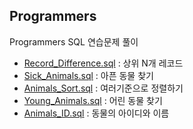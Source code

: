 ## Programmers  
Programmers SQL 연습문제 풀이

- [Record_Difference.sql](./P_SQL/Record_%20Difference.sql) : 상위 N개 레코드
- [Sick_Animals.sql](./P_SQL/Sick_Animals.sql) : 아픈 동물 찾기
- [Animals_Sort.sql](./P_SQL/Animals_Sort.sql) : 여러기준으로 정렬하기
- [Young_Animals.sql](./P_SQL/Young_Animals.sql) : 어린 동물 찾기
- [Animals_ID.sql](./P_SQL/Animals_ID.sql) : 동물의 아이디와 이름